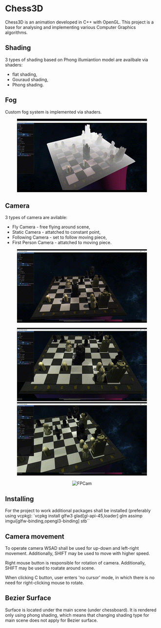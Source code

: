 # Chess3D
Chess3D is an animation developed in C++ with OpenGL. This project is a base for analysing and implementing various Computer Graphics algorithms.

## Shading
3 types of shading based on Phong illumiantion model are availbale via shaders:
- flat shading,
- Gouraud shading,
- Phong shading.

## Fog
Custom fog system is implemented via shaders.
<p align="center">
  <img src="./Doc/Images/Fog.gif" alt="Fog" />
</p>

## Camera
3 types of camera are avilable:
- Fly Camera - free flying around scene,
- Static Camera - attatched to constant point,
- Following Camera - set to follow moving piece,
- First Person Camera - attatched to moving piece.

<p align="center">
  <img src="./Doc/Images/FlyCam.gif" alt="Fog" title="Fly Cam" />
</p>

<p align="center">
  <img src="./Doc/Images/StaticCam.gif" alt="StaticCam" title="Static Cam/>
</p>

<p align="center">
  <img src="./Doc/Images/FollowCam.gif" alt="FollowCam" title="Follow Cam" />

<p align="center">
  <img src="./Doc/Images/FPCam.gif" alt="FPCam" title="First Person Cam"/>
</p>

## Installing
For the project to work additional packages shall be installed (preferably using vcpkg):
`vcpkg install glfw3 glad[gl-api-45,loader] glm assimp imgui[glfw-binding,opengl3-binding] stb``

## Camera movement
To operate camera WSAD shall be used for up-down and left-right movement. Additionally, SHIFT may be used to move with higher speed.

Right mouse button is responsible for rotation of camera. Additionally, SHIFT may be used to roatate around scene.

When clicking C button, user enters 'no cursor' mode, in which there is no need for right-clicking mouse to rotate.

## Bezier Surface
Surface is located under the main scene (under chessboard). It is rendered only using phong shading, which means that changing shading type for main scene does not apply for Bezier surface.